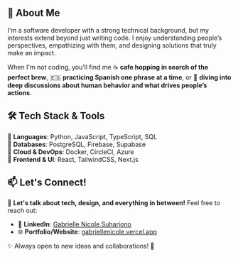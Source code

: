 ## 🌟 About Me  
I'm a software developer with a strong technical background, but my interests extend beyond just writing code. I enjoy understanding people’s perspectives, empathizing with them, and designing solutions that truly make an impact. 

When I'm not coding, you’ll find me ☕ **cafe hopping in search of the perfect brew**, 🇪🇸 **practicing Spanish one phrase at a time**, or 🧠 **diving into deep discussions about human behavior and what drives people’s actions**.  


## 🛠️ Tech Stack & Tools  
🔹 **Languages**: Python, JavaScript, TypeScript, SQL  
🔹 **Databases**: PostgreSQL, Firebase, Supabase  
🔹 **Cloud & DevOps**: Docker, CircleCI, Azure  
🔹 **Frontend & UI**: React, TailwindCSS, Next.js  


## 📫 Let's Connect!  
💬 **Let's talk about tech, design, and everything in between!** Feel free to reach out:
- 💼 **LinkedIn**: [Gabrielle Nicole Suharjono](https://www.linkedin.com/in/gabrielle-nicole/)
- 🌐 **Portfolio/Website**: [gabriellenicole.vercel.app](https://gabriellenicole.vercel.app/)

✨ Always open to new ideas and collaborations! 🚀
